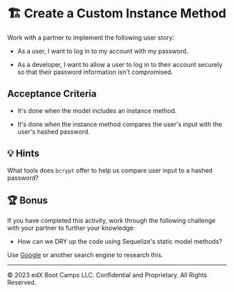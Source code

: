 # 🏗️ Create a Custom Instance Method

Work with a partner to implement the following user story:

- As a user, I want to log in to my account with my password.

- As a developer, I want to allow a user to log in to their account securely so that their password information isn't compromised.

## Acceptance Criteria

- It's done when the model includes an instance method.

- It's done when the instance method compares the user's input with the user's hashed password.

## 💡 Hints

What tools does `bcrypt` offer to help us compare user input to a hashed password?

## 🏆 Bonus

If you have completed this activity, work through the following challenge with your partner to further your knowledge:

- How can we DRY up the code using Sequelize's static model methods?

Use [Google](https://www.google.com) or another search engine to research this.

---

© 2023 edX Boot Camps LLC. Confidential and Proprietary. All Rights Reserved.
